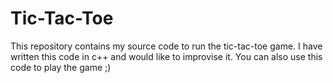 # Tic-Tac-Toe
This repository contains my source code to run the tic-tac-toe game.
I have written this code in c++ and would like to improvise it.
You can also use this code to play the game ;)
